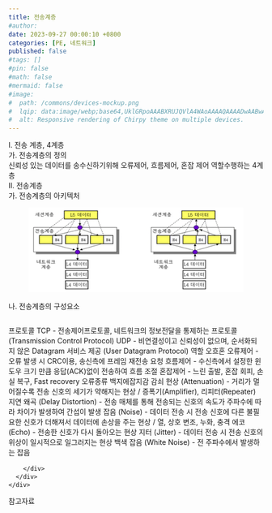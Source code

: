 ```yaml
---
title: 전송계층
#author: 
date: 2023-09-27 00:00:10 +0800
categories: [PE, 네트워크]
published: false
#tags: []
#pin: false
#math: false
#mermaid: false
#image:
#  path: /commons/devices-mockup.png
#  lqip: data:image/webp;base64,UklGRpoAAABXRUJQVlA4WAoAAAAQAAAADwAABwAAQUxQSDIAAAARL0AmbZurmr57yyIiqE8oiG0bejIYEQTgqiDA9vqnsUSI6H+oAERp2HZ65qP/VIAWAFZQOCBCAAAA8AEAnQEqEAAIAAVAfCWkAALp8sF8rgRgAP7o9FDvMCkMde9PK7euH5M1m6VWoDXf2FkP3BqV0ZYbO6NA/VFIAAAA
#  alt: Responsive rendering of Chirpy theme on multiple devices.
---
```


<div class="post-wrap">
  <div class="para">
    <div class="para-title">
      I. 전송 계층, 4계층
    </div>
    <div class="para-cntnt">
      <div class="para">
        <div class="para-title">
          가. 전송계층의 정의
        </div>
        <div class="para-cntnt">
            신뢰성 있는 데이터를 송수신하기위해 오류제어, 흐름제어, 혼잡 제어 역할수행하는 4계층
        </div>
      </div>
    </div>
  </div>
  
  <div class="para">
    <div class="para-title">
      II. 전송계층
    </div>
    <div class="para-cntnt">
      <div class="para">
        <div class="para-title">
          가. 전송계층의 아키텍처
        </div>
        <div class="para-cntnt">
          <figure class="post-figure">
            <img src="/assets/img/posts/전송계층.png" alt="전송계층">
<!--            <figcaption>Source: Unveiling the Metaverse: Exploring Emerging Trends, Multifaceted Perspectives, and Future Challenges</figcaption>-->
          </figure>
        </div>
      </div>
      <div class="para">
        <div class="para-title">
          나. 전송계층의 구성요소
        </div>
        <div class="para-cntnt">
          <table class="post-table">
          </table>
          프로토콜 
  TCP - 전송제어프로토콜, 네트워크의 정보전달을 통제하는 프로토콜 (Transmission Control Protocol)
  UDP - 비연결성이고 신뢰성이 없으며, 순서화되지 않은 Datagram 서비스 제공 (User Datagram Protocol)
역할 오흐혼
  오류제어 - 오류 발생 시 CRC이용, 송신측에 프레임 재전송 요청
  흐름제어 - 수신측에서 설정한 윈도우 크기 만큼 응답(ACK)없이 전송하여 흐름 조절
  혼잡제어 - 느린 출발, 혼잡 회피, 손실 복구, Fast recovery
오류종류 백지에잡지감
  감쇠 현상 (Attenuation) - 거리가 멀어질수록 전송 신호의 세기가 약해지는 현상 / 증폭기(Amplifier), 리피터(Repeater)
  지연 왜곡 (Delay Distortion) - 전송 매체를 통해 전송되는 신호의 속도가 주파수에 따라 차이가 발생하여 간섭이 발생
  잡음 (Noise) - 데이터 전송 시 전송 신호에 다른 불필요한 신호가 더해져서 데이터에 손상을 주는 현상 / 열, 상호 변조, 누화, 충격
  에코 (Echo) - 전송한 신호가 다시 돌아오는 현상
  지터 (Jitter) - 데이터 전송 시 전송 신호의 위상이 일시적으로 일그러지는 현상
  백색 잡음 (White Noise) - 전 주파수에서 발생하는 잡음

        </div>
      </div>
    </div>
  </div>

  <div class="refr-wrap">
    <div class="refr-title">
        참고자료
    </div>
    <ol class="refr-list">
    <!--    <li>(나현식, 최대선) <a target="_blank" href="https://scienceon.kisti.re.kr/commons/util/originalView.do?cn=JAKO202225948430499&oCn=JAKO202225948430499&dbt=JAKO&journal=NJOU00291864">메타버스 보안 위협 요소 및 대응 방안 검토</a></li>-->
    <!--    <li>(M. Uddin, S. Manickam, H. Ullah, M. Obaidat and A. Dandoush) <a target="_blank" href="https://ieeexplore.ieee.org/abstract/document/10138386">Unveiling the Metaverse: Exploring Emerging Trends, Multifaceted Perspectives, and Future Challenges</a></li>-->
    </ol>
  </div>
</div>
